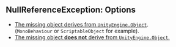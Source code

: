 ## NullReferenceException: Options

- [The missing object derives from `UnityEngine.Object`](UnityEngine%20Object%20Assignment.md).  
  (`MonoBehaviour` or `ScriptableObject` for example).
- [The missing object **does not** derive from `UnityEngine.Object`.](Plain%20Object%20Assignment.md)
